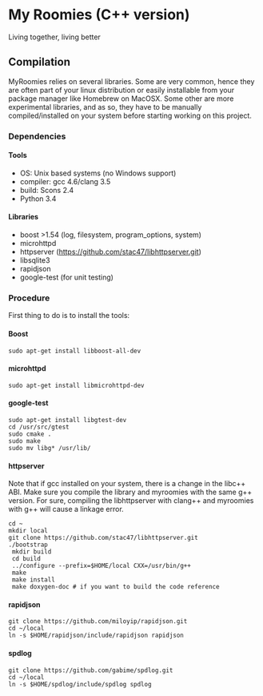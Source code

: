 # My Roomies (C++ version)
Living together, living better

## Compilation
MyRoomies relies on several libraries. Some are very common, hence they are
often part of your linux distribution or easily installable from your package
manager like Homebrew on MacOSX. Some other are more experimental libraries,
and as so, they have to be manually compiled/installed on your system before
starting working on this project.

### Dependencies
#### Tools

* OS: Unix based systems (no Windows support)
* compiler: gcc 4.6/clang 3.5
* build: Scons 2.4
* Python 3.4

#### Libraries

* boost >1.54 (log, filesystem, program_options, system)
* microhttpd
* httpserver (https://github.com/stac47/libhttpserver.git)
* libsqlite3
* rapidjson
* google-test (for unit testing)

### Procedure

First thing to do is to install the tools:

#### Boost

    sudo apt-get install libboost-all-dev

#### microhttpd

    sudo apt-get install libmicrohttpd-dev

#### google-test

    sudo apt-get install libgtest-dev
    cd /usr/src/gtest
    sudo cmake .
    sudo make
    sudo mv libg* /usr/lib/

#### httpserver

Note that if gcc installed on your system, there is a change in the libc++ ABI.
Make sure you compile the library and myroomies with the same g++ version. For
sure, compiling the libhttpserver with clang++ and myroomies with g++ will
cause a linkage error.

    cd ~
    mkdir local
    git clone https://github.com/stac47/libhttpserver.git
    ./bootstrap
     mkdir build
     cd build
     ../configure --prefix=$HOME/local CXX=/usr/bin/g++
     make
     make install
     make doxygen-doc # if you want to build the code reference

#### rapidjson

    git clone https://github.com/miloyip/rapidjson.git
    cd ~/local
    ln -s $HOME/rapidjson/include/rapidjson rapidjson

#### spdlog

    git clone https://github.com/gabime/spdlog.git
    cd ~/local
    ln -s $HOME/spdlog/include/spdlog spdlog
